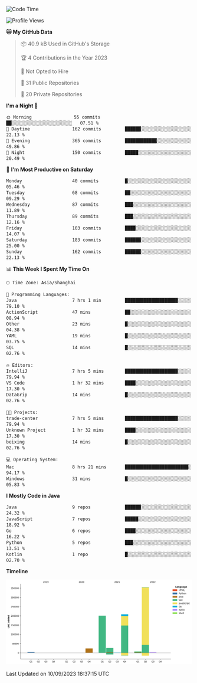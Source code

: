 <!--START_SECTION:waka-->
![Code Time](http://img.shields.io/badge/Code%20Time-2%2C051%20hrs%2024%20mins-blue)

![Profile Views](http://img.shields.io/badge/Profile%20Views-0-blue)

**🐱 My GitHub Data** 

> 📦 40.9 kB Used in GitHub's Storage 
 > 
> 🏆 4 Contributions in the Year 2023
 > 
> 🚫 Not Opted to Hire
 > 
> 📜 31 Public Repositories 
 > 
> 🔑 20 Private Repositories 
 > 
**I'm a Night 🦉** 

```text
🌞 Morning                55 commits          ██░░░░░░░░░░░░░░░░░░░░░░░   07.51 % 
🌆 Daytime                162 commits         ██████░░░░░░░░░░░░░░░░░░░   22.13 % 
🌃 Evening                365 commits         ████████████░░░░░░░░░░░░░   49.86 % 
🌙 Night                  150 commits         █████░░░░░░░░░░░░░░░░░░░░   20.49 % 
```
📅 **I'm Most Productive on Saturday** 

```text
Monday                   40 commits          █░░░░░░░░░░░░░░░░░░░░░░░░   05.46 % 
Tuesday                  68 commits          ██░░░░░░░░░░░░░░░░░░░░░░░   09.29 % 
Wednesday                87 commits          ███░░░░░░░░░░░░░░░░░░░░░░   11.89 % 
Thursday                 89 commits          ███░░░░░░░░░░░░░░░░░░░░░░   12.16 % 
Friday                   103 commits         ████░░░░░░░░░░░░░░░░░░░░░   14.07 % 
Saturday                 183 commits         ██████░░░░░░░░░░░░░░░░░░░   25.00 % 
Sunday                   162 commits         ██████░░░░░░░░░░░░░░░░░░░   22.13 % 
```


📊 **This Week I Spent My Time On** 

```text
🕑︎ Time Zone: Asia/Shanghai

💬 Programming Languages: 
Java                     7 hrs 1 min         ████████████████████░░░░░   79.10 % 
ActionScript             47 mins             ██░░░░░░░░░░░░░░░░░░░░░░░   08.94 % 
Other                    23 mins             █░░░░░░░░░░░░░░░░░░░░░░░░   04.38 % 
YAML                     19 mins             █░░░░░░░░░░░░░░░░░░░░░░░░   03.75 % 
SQL                      14 mins             █░░░░░░░░░░░░░░░░░░░░░░░░   02.76 % 

🔥 Editors: 
IntelliJ                 7 hrs 5 mins        ████████████████████░░░░░   79.94 % 
VS Code                  1 hr 32 mins        ████░░░░░░░░░░░░░░░░░░░░░   17.30 % 
DataGrip                 14 mins             █░░░░░░░░░░░░░░░░░░░░░░░░   02.76 % 

🐱‍💻 Projects: 
trade-center             7 hrs 5 mins        ████████████████████░░░░░   79.94 % 
Unknown Project          1 hr 32 mins        ████░░░░░░░░░░░░░░░░░░░░░   17.30 % 
beixing                  14 mins             █░░░░░░░░░░░░░░░░░░░░░░░░   02.76 % 

💻 Operating System: 
Mac                      8 hrs 21 mins       ████████████████████████░   94.17 % 
Windows                  31 mins             █░░░░░░░░░░░░░░░░░░░░░░░░   05.83 % 
```

**I Mostly Code in Java** 

```text
Java                     9 repos             ██████░░░░░░░░░░░░░░░░░░░   24.32 % 
JavaScript               7 repos             █████░░░░░░░░░░░░░░░░░░░░   18.92 % 
Go                       6 repos             ████░░░░░░░░░░░░░░░░░░░░░   16.22 % 
Python                   5 repos             ███░░░░░░░░░░░░░░░░░░░░░░   13.51 % 
Kotlin                   1 repo              █░░░░░░░░░░░░░░░░░░░░░░░░   02.70 % 
```



**Timeline**

![Lines of Code chart](https://raw.githubusercontent.com/youtiaoguagua/youtiaoguagua/master/assets/bar_graph.png)


 Last Updated on 10/09/2023 18:37:15 UTC
<!--END_SECTION:waka-->